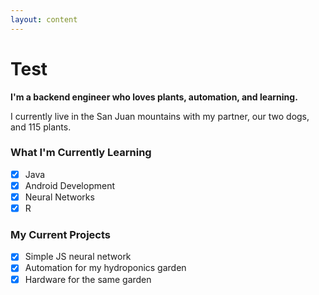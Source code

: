 ```yaml
---
layout: content
---
```


# Test

**I'm a backend engineer who loves plants, automation, and learning.**

I currently live in the San Juan mountains with my partner, our two dogs, and 115 plants.


### What I'm Currently Learning

- [x] Java
- [x] Android Development
- [x] Neural Networks
- [x] R

### My Current Projects

- [x] Simple JS neural network
- [x] Automation for my hydroponics garden
- [x] Hardware for the same garden
